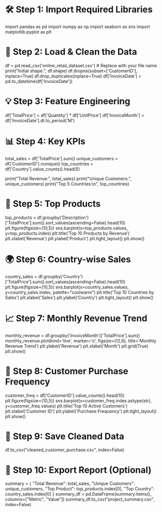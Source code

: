 # 🛠️ Step 1: Import Required Libraries
import pandas as pd
import numpy as np
import seaborn as sns
import matplotlib.pyplot as plt

# 🧹 Step 2: Load & Clean the Data
df = pd.read_csv('online_retail_dataset.csv')  # Replace with your file name
print("Initial shape:", df.shape)
df.dropna(subset=['CustomerID'], inplace=True)
df.drop_duplicates(inplace=True)
df['InvoiceDate'] = pd.to_datetime(df['InvoiceDate'])

# 💡 Step 3: Feature Engineering
df['TotalPrice'] = df['Quantity'] * df['UnitPrice']
df['InvoiceMonth'] = df['InvoiceDate'].dt.to_period('M')

# 📊 Step 4: Key KPIs
total_sales = df['TotalPrice'].sum()
unique_customers = df['CustomerID'].nunique()
top_countries = df['Country'].value_counts().head(5)

print("Total Revenue:", total_sales)
print("Unique Customers:", unique_customers)
print("Top 5 Countries:\n", top_countries)

# 📌 Step 5: Top Products
top_products = df.groupby('Description')['TotalPrice'].sum().sort_values(ascending=False).head(10)
plt.figure(figsize=(10,5))
sns.barplot(x=top_products.values, y=top_products.index)
plt.title('Top 10 Products by Revenue')
plt.xlabel('Revenue')
plt.ylabel('Product')
plt.tight_layout()
plt.show()

# 🌍 Step 6: Country-wise Sales
country_sales = df.groupby('Country')['TotalPrice'].sum().sort_values(ascending=False).head(10)
plt.figure(figsize=(10,5))
sns.barplot(x=country_sales.values, y=country_sales.index, palette="coolwarm")
plt.title('Top 10 Countries by Sales')
plt.xlabel('Sales')
plt.ylabel('Country')
plt.tight_layout()
plt.show()

# 📈 Step 7: Monthly Revenue Trend
monthly_revenue = df.groupby('InvoiceMonth')['TotalPrice'].sum()
monthly_revenue.plot(kind='line', marker='o', figsize=(12,6), title='Monthly Revenue Trend')
plt.ylabel('Revenue')
plt.xlabel('Month')
plt.grid(True)
plt.show()

# 💼 Step 8: Customer Purchase Frequency
customer_freq = df['CustomerID'].value_counts().head(10)
plt.figure(figsize=(10,5))
sns.barplot(x=customer_freq.index.astype(str), y=customer_freq.values)
plt.title('Top 10 Active Customers')
plt.xlabel('Customer ID')
plt.ylabel('Purchase Frequency')
plt.tight_layout()
plt.show()

# 📁 Step 9: Save Cleaned Data
df.to_csv("cleaned_customer_purchase.csv", index=False)

# 📝 Step 10: Export Report (Optional)
summary = {
    "Total Revenue": total_sales,
    "Unique Customers": unique_customers,
    "Top Product": top_products.index[0],
    "Top Country": country_sales.index[0]
}
summary_df = pd.DataFrame(summary.items(), columns=["Metric", "Value"])
summary_df.to_csv("project_summary.csv", index=False)
